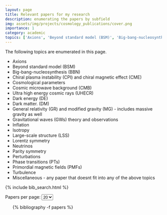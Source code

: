 ```yaml
---
layout: page
title: Relevant papers for my research
description: enumerating the papers by subfield
img: assets/img/projects/cosmology_publications/cover.png
importance: 1
category: academic
topics: ['Axions', 'Beyond standard model (BSM)', 'Big-bang-nucleosynthesis (BBN)', 'Chiral plasma instability (CPI) and chiral magnetic effect (CME)', 'Cosmological parameters','Cosmic microwave background (CMB)', 'Ultra high energy cosmic rays (UHECR)', 'Dark energy (DE)', 'Dark matter. (DM)', 'General relativity (GR) and modified gravity (MG)', 'Gravitational waves (GWs) theory & observations', 'Inflation', 'Isotropy', 'Large-scale structure (LSS)', 'Lorentz symmetry', 'Neutrinos', 'Parity symmetry', 'Perturbations', 'Phase transitions (PTs)', 'Primordial magnetic fields (PMFs)', 'Turbulence', 'Miscellaneous']
---
```

The following topics are enumerated in this page. 
- Axions
- Beyond standard model (BSM)
- Big-bang-nucleosynthesis (BBN)
- Chiral plasma instability (CPI) and chiral magnetic effect (CME)
- Cosmological parameters
- Cosmic microwave background (CMB)
- Ultra high energy cosmic rays (UHECR)
- Dark energy (DE)
- Dark matter. (DM)
- General relativity (GR) and modified gravity (MG) - includes massive gravity as well
- Gravitational waves (GWs) theory and observations
- Inflation
- Isotropy 
- Large-scale structure (LSS)
- Lorentz symmetry 
- Neutrinos
- Parity symmetry 
- Perturbations 
- Phase transitions (PTs)
- Primordial magnetic fields (PMFs)
- Turbulence
- Miscellaneous - any paper that doesnt fit into any of the above topics

{% include bib_search.html %}

<div class="bibliography-controls">
  <label for="per-page">Papers per page:</label>
  <select id="per-page">
    <option value="10">10</option>
    <option value="20" selected>20</option>
    <option value="50">50</option>
  </select>
</div>

<ul id="bib-list">
  {% bibliography -f papers %}
</ul>
<div id="bib-nav"></div>

<style>
  /* Anything that has the extra .hidden class is invisible */
  .hidden { display: none; }
</style>

<script>
document.addEventListener('DOMContentLoaded', () => {
  /* ---------- original pagination --------- */
  const perPageSelect = document.getElementById('per-page');
const bibItems      = Array.from(document.querySelectorAll('#bib-list li'));

const bibOL = document.querySelector('#bib-list ol');   // ordered‑list element


/* two nav bars: one already in the HTML (#bib-nav),
   one we create and insert above the list                */
const navBottom = document.getElementById('bib-nav');
const navTop    = document.createElement('div');
navTop.id = 'bib-nav-top';
navTop.className = navBottom.className || '';     // copy any styling class
bibItems[0].parentNode.parentNode.insertBefore(navTop, bibItems[0].parentNode);


  let perPage     = +perPageSelect.value;
  let currentPage = 1;

  function showPage(page) {
    const globalStart = (page - 1) * perPage + 1;  // first item’s global number
    if (bibOL) bibOL.start = globalStart;          // tell the <ol> where to begin

    const start = (page - 1) * perPage;
    const end   = page * perPage;
    bibItems.forEach((item, idx) => {
      item.style.display = (idx >= start && idx < end) ? '' : 'none';
    });
    currentPage = page;
    buildNav();
  }

function buildNav() {
  const totalPages = Math.ceil(bibItems.length / perPage);
  if (totalPages === 0) { navTop.innerHTML = navBottom.innerHTML = ''; return; }

  /* helper to build one bar */
  const fillBar = bar => {
    bar.innerHTML = '';

    const addBtn = (label, page, disabled = false) => {
      const b = document.createElement('button');
      b.textContent = label;
      b.disabled    = disabled;
      if (!disabled) b.addEventListener('click', () => showPage(page));
      bar.appendChild(b);
    };
    const addDots = () => { const dots = document.createElement('span'); dots.textContent = '…'; bar.appendChild(dots); };

    /* decide which 10 pages to show */
    let start = Math.max(1, currentPage - 4);
    let end   = start + 9;
    if (end > totalPages) { end = totalPages; start = Math.max(1, end - 9); }

    /* first‑page jump */
    if (start > 1) {
      addBtn('«1', 1);
      if (start > 2) addDots();
    }

    /* main block */
    for (let p = start; p <= end; p++) addBtn(String(p), p, p === currentPage);

    /* last‑page jump */
    if (end < totalPages) {
      if (end < totalPages - 1) addDots();
      addBtn('»' + totalPages, totalPages);
    }
  };

  /* render both bars */
  fillBar(navTop);
  fillBar(navBottom);
}

  perPageSelect.addEventListener('change', () => {
    perPage = +perPageSelect.value;
    showPage(1);          // reset to first page when the page‑size changes
  });

  /* ---------- NEW: make “Abs” / “Bib” buttons collapse blocks ---------- */

  /* 1.  Ensure every abstract / bibtex block starts hidden */
  document.querySelectorAll('#bib-list div.abstract, #bib-list div.bibtex')
          .forEach(div => div.classList.add('hidden'));

  /* 2.  Wire the buttons */
  document.querySelectorAll('#bib-list a.abstract.btn').forEach(btn => {
    const block = btn.closest('li').querySelector('div.abstract');
    if (block) {
      btn.addEventListener('click', e => {
        e.preventDefault();
        block.classList.toggle('hidden');
      });
    }
  });

  document.querySelectorAll('#bib-list a.bibtex.btn').forEach(btn => {
    const block = btn.closest('li').querySelector('div.bibtex');
    if (block) {
      btn.addEventListener('click', e => {
        e.preventDefault();
        block.classList.toggle('hidden');
      });
    }
  });

  /* ---------- initial render ---------- */
  showPage(1);
});
</script>
